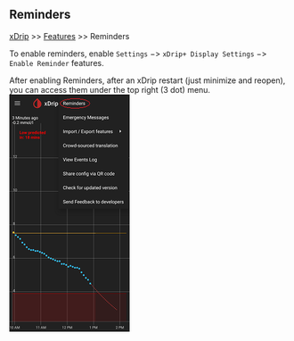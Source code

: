 ## Reminders
[xDrip](../README.md) >> [Features](./Features_page.md) >> Reminders  
  
To enable reminders, enable `Settings` &#8722;> `xDrip+ Display Settings` &#8722;> `Enable Reminder` features.  
  
After enabling Reminders, after an xDrip restart (just minimize and reopen), you can access them under the top right (3 dot) menu.  
![](./images/RemindersMenu.png)  
